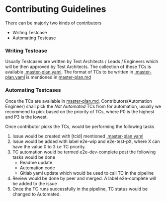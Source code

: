 # Contributing Guidelines

There can be majorly two kinds of contributors
- Writing Testcase 
- Automating Testcase

### Writing Testcase 
Usually Testcases are written by Test Architects / Leads / Engineers which will be then approved by Test Architects. The collection of these TCs is available [.master-plan.yaml](.master-plan.yaml). The format of TCs to be written in [.master-plan.yaml](.master-plan.yaml) is mentioned in [master-plan.md](master-plan.md) 



### Automating Testcases
Once the TCs are available in [master-plan.md](master-plan.md), Contributors(Automation Engineer) shall pick the *Not Automated* TCs from for automation, usually we recommend to pick based on the priority of TCs, where P0 is the highest and P3 is the lowest.

Once contributor picks the TCs, would be performing the following tasks

1. Issue would be created with [tcid] mentioned [.master-plan.yaml](.master-plan.yaml)
2. Issue would be added with label e2e-wip and e2e-test-pX, where X can have the value 0 to 3 i.e TC priority. 
3. TC automation would be termed e2e-dev-complete post the following tasks would be done
   - Readme update
   - Automation code
   - Gitlab yaml update which would be used to call TC in the pipeline
4. Review would be done by peer and merged. A label e2e-complete will be added to the issue
5. Once the TC runs successfully in the pipeline, TC status would be changed to Automated.


